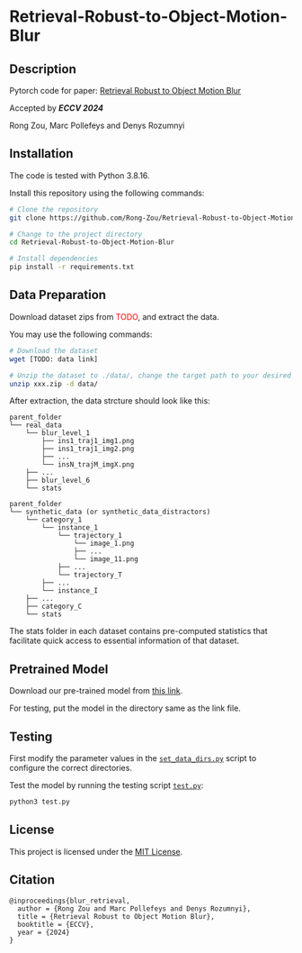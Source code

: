# Retrieval-Robust-to-Object-Motion-Blur


## Description
Pytorch code for paper: [Retrieval Robust to Object Motion Blur](https://arxiv.org/abs/2404.18025)

Accepted by <strong><em>ECCV 2024</em></strong>

Rong Zou, Marc Pollefeys and Denys Rozumnyi

## Installation
The code is tested with Python 3.8.16. 

Install this repository using the following commands:

```sh
# Clone the repository
git clone https://github.com/Rong-Zou/Retrieval-Robust-to-Object-Motion-Blur.git

# Change to the project directory
cd Retrieval-Robust-to-Object-Motion-Blur

# Install dependencies
pip install -r requirements.txt
```

## Data Preparation
Download dataset zips from <a style="color: red;">TODO</a>, and extract the data. 

You may use the following commands:

```sh
# Download the dataset
wget [TODO: data link]

# Unzip the dataset to ./data/, change the target path to your desired directory
unzip xxx.zip -d data/
```

After extraction, the data strcture should look like this:

```
parent_folder
└── real_data
    └── blur_level_1
        ├── ins1_traj1_img1.png
        ├── ins1_traj1_img2.png
        ├── ...
        └── insN_trajM_imgX.png
    ├── ...
    ├── blur_level_6
    └── stats

parent_folder
└── synthetic_data (or synthetic_data_distractors)
    └── category_1
        └── instance_1
            └── trajectory_1
                └── image_1.png
                ├── ...
                └── image_11.png
            ├── ...
            └── trajectory_T
        ├── ...
        └── instance_I
    ├── ...
    ├── category_C
    └── stats
```
The stats folder in each dataset contains pre-computed statistics that facilitate quick access to essential information of that dataset.

## Pretrained Model

Download our pre-trained model from [this link](results/train_results/link.txt).

For testing, put the model in the directory same as the link file. 

## Testing

First modify the parameter values in the [`set_data_dirs.py`](code/set_data_dirs.py) script to configure the correct directories.

Test the model by running the testing script [`test.py`](code/test.py):
  
  ```bash
  python3 test.py
  ```

## License

This project is licensed under the [MIT License](LICENSE).

## Citation

```
@inproceedings{blur_retrieval,
  author = {Rong Zou and Marc Pollefeys and Denys Rozumnyi},
  title = {Retrieval Robust to Object Motion Blur},
  booktitle = {ECCV},
  year = {2024}
}
```